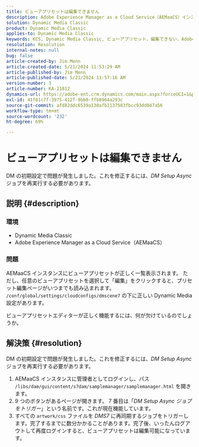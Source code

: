 ```yaml
---
title: ビューアプリセットは編集できません
description: Adobe Experience Manager as a Cloud Service（AEMaaCS）インスタンスにビューアプリセットが正しく一覧表示されるDynamic Media Classicの問題を修正する方法を説明します。
solution: Dynamic Media Classic
product: Dynamic Media Classic
applies-to: Dynamic Media Classic
keywords: KCS, Dynamic Media Classic, ビューアプリセット，編集できない，Adobe Experience Manager as a Cloud Service, AEMaaCS, トラブルシューティング
resolution: Resolution
internal-notes: null
bug: false
article-created-by: Jim Menn
article-created-date: 5/21/2024 11:53:29 AM
article-published-by: Jim Menn
article-published-date: 5/21/2024 11:57:16 AM
version-number: 3
article-number: KA-21012
dynamics-url: https://adobe-ent.crm.dynamics.com/main.aspx?forceUCI=1&pagetype=entityrecord&etn=knowledgearticle&id=66aa34b9-6817-ef11-9f8a-6045bd006268
exl-id: 41f01c7f-3975-412f-9bb0-ffb8964a293c
source-git-commit: afd82ddc6539a130afb1137583fbcc93dd047a56
workflow-type: tm+mt
source-wordcount: '232'
ht-degree: 69%

---
```


# ビューアプリセットは編集できません


DM の初期設定で問題が発生しました。これを修正するには、*DM Setup Async* ジョブを再実行する必要があります。

## 説明 {#description}


### <b>環境</b>

- Dynamic Media Classic
- Adobe Experience Manager as a Cloud Service（AEMaaCS）




### <b>問題</b>

AEMaaCS インスタンスにビューアプリセットが正しく一覧表示されます。
ただし、任意のビューアプリセットを選択して「編集」をクリックすると、プリセット編集ページがいつまでも読み込まれます。
`/conf/global/settings/cloudconfigs/dmscene7` の下に正しい Dynamic Media 設定があります。

ビューアプリセットエディターが正しく機能するには、何が欠けているのでしょうか。


## 解決策 {#resolution}


DM の初期設定で問題が発生しました。これを修正するには、*DM Setup Async* ジョブを再実行する必要があります。

1. AEMaaCS インスタンスに管理者としてログインし、パス `/libs/dam/gui/content/s7dam/samplemanager/samplemanager.html` を開きます。
2. 9 つのボタンがあるページが開きます。 7 番目は「*DM Setup Async ジョブをトリガー*」という名前です。これが現在機能しています。
3. すべての `artwork/css` ファイルを *DMS7* に再同期するジョブをトリガーします。完了するまでに数分かかることがあります。完了後、いったんログアウトして再度ログインすると、ビューアプリセットは編集可能になっています。
